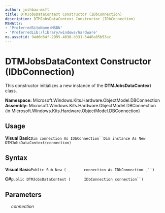 ```yaml
---
author: joshbax-msft
title: DTMJobsDataContext Constructor (IDbConnection)
description: DTMJobsDataContext Constructor (IDbConnection)
MSHAttr:
- 'PreferredSiteName:MSDN'
- 'PreferredLib:/library/windows/hardware'
ms.assetid: 94d0d64f-2999-4038-b331-5440a85b53ac
---
```


# DTMJobsDataContext Constructor (IDbConnection)


This constructor initializes a new instance of the **DTMJobsDataContext** class.

**Namespace:** Microsoft.Windows.Kits.Hardware.ObjectModel.DBConnection **Assembly:** Microsoft.Windows.Kits.Hardware.ObjectModel.DBConnection (in Microsoft.Windows.Kits.Hardware.ObjectModel.DBConnection)

## Usage


**Visual Basic**`Dim connection As IDbConnection``Dim instance As New DTMJobsDataContext(connection)`

## Syntax


**Visual Basic**`Public Sub New ( _`           `connection As IDbConnection _``)`

**C#**`public DTMJobsDataContext (`           `IDbConnection connection``)`

## Parameters


     *connection*

 

 







